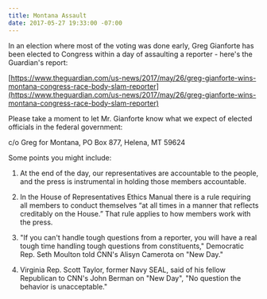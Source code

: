 ```yaml
---
title: Montana Assault
date: 2017-05-27 19:33:00 -07:00
---
```


In an election where most of the voting was done early, Greg Gianforte has been elected to Congress within a day of assaulting a reporter - here's the Guardian's report:

[https://www.theguardian.com/us-news/2017/may/26/greg-gianforte-wins-montana-congress-race-body-slam-reporter](https://www.theguardian.com/us-news/2017/may/26/greg-gianforte-wins-montana-congress-race-body-slam-reporter) 

Please take a moment to let Mr. Gianforte know what we expect of elected officials in the federal government: 

c/o Greg for Montana, PO Box 877, Helena, MT 59624

Some points you might include:

1.  At the end of the day, our representatives are accountable to the people, and the press is instrumental in holding those members accountable.

2.  In the House of Representatives Ethics Manual there is a rule requiring all members to conduct themselves “at all times in a manner that reflects creditably on the House.” That rule applies to how members work with the press.

3. "If you can't handle tough questions from a reporter, you will have a real tough time handling tough questions from constituents," Democratic Rep. Seth Moulton told CNN's Alisyn Camerota on "New Day."

4.  Virginia Rep. Scott Taylor, former Navy SEAL, said of his fellow Republican to CNN's John Berman on "New Day",   "No question the behavior is unacceptable."

 
